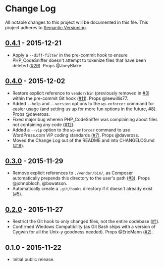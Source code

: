 # Change Log

All notable changes to this project will be documented in this file.
This project adheres to [Semantic Versioning](http://semver.org/).

## [0.4.1] - 2015-12-21

* Apply a `--diff-filter` in the pre-commit hook to ensure PHP_CodeSniffer doesn't attempt to tokenize files that have been deleted ([#29]). Props @JoeyBlake.

## [0.4.0] - 2015-12-02

* Restore explicit reference to `vendor/bin` (previously removed in [#3]) within the pre-commit Git hook ([#11]). Props @leewillis77.
* Added `--help` and `--version` options to the `wp-enforcer` command for easier usage (and setting us up for more fun options in the future, [#8]). Props @daveross.
* Fixed major bug wherein PHP_CodeSniffer was complaining about files not containing any code ([#12]).
* Added a `--vip` option to the `wp-enforcer` command to use WordPress.com VIP coding standards ([#7]). Props @daveross.
* Moved the Change Log out of the README and into CHANGELOG.md ([#19]).


## [0.3.0] - 2015-11-29

* Remove explicit references to `./vendor/bin/`, as Composer automatically prepends this directory to the user's path ([#3]). Props @johnpbloch, @bswatson.
* Automatically create a `.git/hooks` directory if it doesn't already exist ([#5]).


## [0.2.0] - 2015-11-27

* Restrict the Git hook to only changed files, not the entire codebase ([#1]).
* Confirmed Windows Compatibility (as Git Bash ships with a version of Cygwin for all the Unix-y goodness needed). Props @EricMann ([#2]).


## 0.1.0 - 2015-11-22

* Initial public release.

[0.4.1]: https://github.com/stevegrunwell/wp-enforcer/compare/v0.4.0...master
[0.4.0]: https://github.com/stevegrunwell/wp-enforcer/compare/v0.3.0...v0.4.0
[0.3.0]: https://github.com/stevegrunwell/wp-enforcer/compare/v0.2.0...v0.3.0
[0.2.0]: https://github.com/stevegrunwell/wp-enforcer/compare/v0.1.0...v0.2.0
[#1]: https://github.com/stevegrunwell/wp-enforcer/issues/1
[#2]: https://github.com/stevegrunwell/wp-enforcer/issues/2
[#3]: https://github.com/stevegrunwell/wp-enforcer/issues/3
[#5]: https://github.com/stevegrunwell/wp-enforcer/issues/5
[#7]: https://github.com/stevegrunwell/wp-enforcer/issues/7
[#8]: https://github.com/stevegrunwell/wp-enforcer/issues/8
[#11]: https://github.com/stevegrunwell/wp-enforcer/issues/11
[#12]: https://github.com/stevegrunwell/wp-enforcer/issues/12
[#19]: https://github.com/stevegrunwell/wp-enforcer/issues/19
[#29]: https://github.com/stevegrunwell/wp-enforcer/issues/29